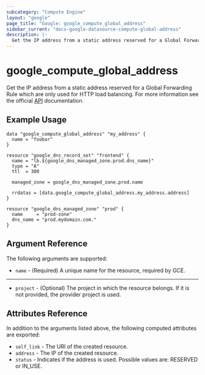 ```yaml
---
subcategory: "Compute Engine"
layout: "google"
page_title: "Google: google_compute_global_address"
sidebar_current: "docs-google-datasource-compute-global-address"
description: |-
  Get the IP address from a static address reserved for a Global Forwarding Rule.
---
```


# google\_compute\_global\_address

Get the IP address from a static address reserved for a Global Forwarding Rule which are only used for HTTP load balancing. For more information see
the official [API](https://cloud.google.com/compute/docs/reference/latest/globalAddresses) documentation.

## Example Usage

```hcl
data "google_compute_global_address" "my_address" {
  name = "foobar"
}

resource "google_dns_record_set" "frontend" {
  name = "lb.${google_dns_managed_zone.prod.dns_name}"
  type = "A"
  ttl  = 300

  managed_zone = google_dns_managed_zone.prod.name

  rrdatas = [data.google_compute_global_address.my_address.address]
}

resource "google_dns_managed_zone" "prod" {
  name     = "prod-zone"
  dns_name = "prod.mydomain.com."
}
```

## Argument Reference

The following arguments are supported:

* `name` - (Required) A unique name for the resource, required by GCE.

- - -

* `project` - (Optional) The project in which the resource belongs. If it
    is not provided, the provider project is used.

## Attributes Reference

In addition to the arguments listed above, the following computed attributes are
exported:

* `self_link` - The URI of the created resource.
* `address` - The IP of the created resource.
* `status` - Indicates if the address is used. Possible values are: RESERVED or IN_USE.
